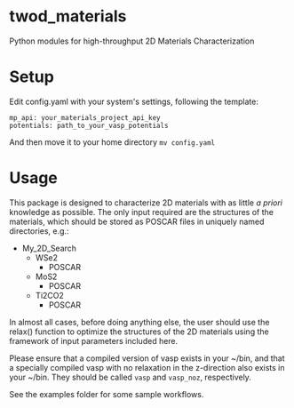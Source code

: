 # twod_materials
Python modules for high-throughput 2D Materials Characterization

# Setup
Edit config.yaml with your system's settings, following the template:

```
mp_api: your_materials_project_api_key
potentials: path_to_your_vasp_potentials
```

And then move it to your home directory ```mv config.yaml```

# Usage

This package is designed to characterize 2D materials with as little 
*a priori* knowledge as possible. The only input required are the 
structures of the materials, which should be stored as POSCAR files in 
uniquely named directories, e.g.:

+ My_2D_Search
    + WSe2
        + POSCAR
    + MoS2
        + POSCAR
    + Ti2CO2
        + POSCAR

In almost all cases, before doing anything else, the user should use the 
relax() function to optimize the structures of the 2D materials using 
the framework of input parameters included here.

Please ensure that a compiled version of vasp exists in your ~/bin, and 
that a specially compiled vasp with no relaxation in the z-direction also 
exists in your ~/bin. They should be called `vasp` and `vasp_noz`, 
respectively.

See the examples folder for some sample workflows.